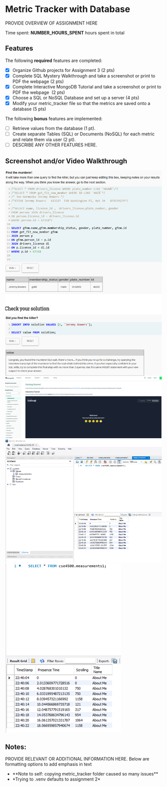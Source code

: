 # Metric Tracker with Database

PROVIDE OVERVIEW OF ASSIGNMENT HERE

Time spent: **NUMBER_HOURS_SPENT** hours spent in total

## Features

The following **required** features are completed:

- [X] Organize Github projects for Assignment 3 (2 pts)
- [X] Complete SQL Mystery Walkthrough and take a screenshot or print to PDF the webpage (2 pts)
- [X] Complete Interactive MongoDB Tutorial and take a screenshot or print to PDF the webpage  (2 pts)
- [X] Choose a SQL or NoSQL Database and set up a server (4 pts)
- [X] Modify your metric_tracker file so that the metrics are saved onto a database (5 pts)

The following **bonus** features are implemented:

- [ ] Retrieve values from the database (1 pt).
- [ ] Create separate Tables (SQL) or Documents (NoSQL) for each metric and relate them via user (2 pt).
- [ ] DESCRIBE ANY OTHER FEATURES HERE.

## Screenshot and/or Video Walkthrough

<img src="Images/SQLMurderMystery.png" title='React Image' width='' alt='SQLMurderMystery' />
<img src="Images/MangoDBWalkthrough.png" title='React Image' width='' alt='MangoDBWalkthrough' />
<img src="Images/MySQLDataBase.png" title='React Image' width='' alt='MYSQLDataBase' />
<img src="Images/saved_metrics.png" title='React Image' width='' alt='saved_metrics' />

## Notes:
PROVIDE RELEVANT OR ADDITIONAL INFORMATION HERE. Below are formatting options to add emphasis in text
<ul>
  <li>**Note to self: copying metric_tracker folder caused so many issues**</li>
  <li>*Trying to .venv defaults to assignment 2*</li>
</ul>
